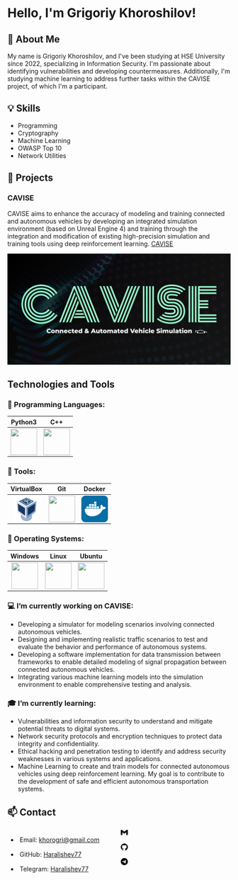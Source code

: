 <!--
**Haralishev77/Haralishev77** is a ✨ _special_ ✨ repository because its `README.md` (this file) appears on your GitHub profile.

Here are some ideas to get you started:

- 🔭 I’m currently working on ...
- 🌱 I’m currently learning ...
- 👯 I’m looking to collaborate on ...
- 🤔 I’m looking for help with ...
- 💬 Ask me about ...
- 📫 How to reach me: ...
- 😄 Pronouns: ...
- ⚡ Fun fact: ...
-->
# Hello, I'm Grigoriy Khoroshilov!

## 👋 About Me

My name is Grigoriy Khoroshilov, and I've been studying at HSE University since 2022, specializing in Information Security. I'm passionate about identifying vulnerabilities and developing countermeasures. Additionally, I'm studying machine learning to address further tasks within the CAVISE project, of which I'm a participant.

## 💡 Skills
- Programming
- Cryptography
- Machine Learning
- OWASP Top 10
- Network Utilities

## 🔮 Projects

### CAVISE

CAVISE aims to enhance the accuracy of modeling and training connected and autonomous vehicles by developing an integrated simulation environment (based on Unreal Engine 4) and training through the integration and modification of existing high-precision simulation and training tools using deep reinforcement learning. [CAVISE](https://github.com/CAVISE)

<div align="center"><img src="CAVISE_LOGO.png" style="width: 1000px; height: auto;"/></div>



## Technologies and Tools
### 🌌 Programming Languages:
| Python3 | C++ |
|:----------:|:----------:|
| <div align="center"><img src="https://cdn.jsdelivr.net/gh/devicons/devicon@latest/icons/python/python-original.svg" style="width: 60px; height: 60px; display: block;" /></div> | <div align="center"><img src="https://cdn.jsdelivr.net/gh/devicons/devicon@latest/icons/cplusplus/cplusplus-original.svg" style="width: 60px; height: 60px; display: block;" /></div> |

### 🔧 Tools:
| VirtualBox | Git | Docker |
|:----------:|:----------:|:----------:|
| <div align="center"><img src="VirtualBox.png" style="width: 60px; height: 60px; display: block;" /></div> | <div align="center"><img src="https://cdn.jsdelivr.net/gh/devicons/devicon@latest/icons/git/git-original.svg" style="width: 60px; height: 60px; display: block;" /></div> | <div align="center"><img src="Docker.png" style="width: 60px; height: 60px; display: block;" /></div> |

### 🎏 Operating Systems:
| Windows | Linux | Ubuntu |
|:----------:|:----------:|:----------:|
| <div align="center"><img src="https://cdn.jsdelivr.net/gh/devicons/devicon@latest/icons/windows8/windows8-original.svg" style="width: 60px; height: 60px; display: block;" /></div> | <div align="center"><img src="https://cdn.jsdelivr.net/gh/devicons/devicon@latest/icons/linux/linux-original.svg" style="width: 60px; height: 60px; display: block;" /></div> | <div align="center"><img src="https://cdn.jsdelivr.net/gh/devicons/devicon@latest/icons/ubuntu/ubuntu-original.svg" style="width: 60px; height: 60px; display: block;" /></div> |

### 💻 I’m currently working on CAVISE:
- Developing a simulator for modeling scenarios involving connected autonomous vehicles.
- Designing and implementing realistic traffic scenarios to test and evaluate the behavior and performance of autonomous systems.
- Developing a software implementation for data transmission between frameworks to enable detailed modeling of signal propagation between connected autonomous vehicles.
- Integrating various machine learning models into the simulation environment to enable comprehensive testing and analysis.

### 🎓 I’m currently learning:
- Vulnerabilities and information security to understand and mitigate potential threats to digital systems.
- Network security protocols and encryption techniques to protect data integrity and confidentiality.
- Ethical hacking and penetration testing to identify and address security weaknesses in various systems and applications.
- Machine Learning to create and train models for connected autonomous vehicles using deep reinforcement learning. My goal is to contribute to the development of safe and efficient autonomous transportation systems.

## 📫 Contact
- <img src="gmail.svg" style="width: 16px; height: 16px; display: block; margin: auto;" />&nbsp;Email: khorogri@gmail.com
- <img src="github.svg" style="width: 16px; height: 16px; display: block; margin: auto;" />&nbsp;GitHub: [Haralishev77](https://github.com/Haralishev77)
- <img src="telegram.svg" style="width: 16px; height: 16px; display: block; margin: auto;" />&nbsp;Telegram: [Haralishev77](https://t.me/Haralishev77)
